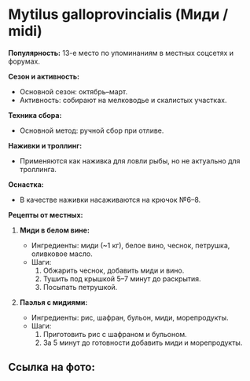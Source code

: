 # Mytilus galloprovincialis (Миди / midi)

**Популярность:** 13-е место по упоминаниям в местных соцсетях и форумах.

**Сезон и активность:**
- Основной сезон: октябрь–март.
- Активность: собирают на мелководье и скалистых участках.

**Техника сбора:**
- Основной метод: ручной сбор при отливе.

**Наживки и троллинг:**
- Применяются как наживка для ловли рыбы, но не актуально для троллинга.

**Оснастка:**
- В качестве наживки насаживаются на крючок №6–8.

**Рецепты от местных:**
1. **Миди в белом вине:**
   - Ингредиенты: миди (~1 кг), белое вино, чеснок, петрушка, оливковое масло.
   - Шаги:
     1. Обжарить чеснок, добавить миди и вино.
     2. Тушить под крышкой 5–7 минут до раскрытия.
     3. Посыпать петрушкой.

2. **Паэлья с мидиями:**
   - Ингредиенты: рис, шафран, бульон, миди, морепродукты.
   - Шаги:
     1. Приготовить рис с шафраном и бульоном.
     2. За 5 минут до готовности добавить миди и морепродукты.

**Ссылка на фото:**
-

